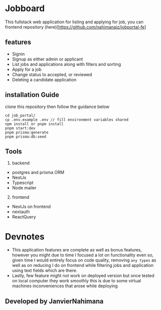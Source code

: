 # Jobboard
 This fullstack web application for listing and applying for job,
 you can frontend repository (here)[https://github.com/nahimanajz/jobportal-fe]
## features
- Signin
- Signup as either admin or applicant
- List jobs and applications along with filters and sorting 
- Apply for a job
- Change status to accepted, or reviewed 
- Deleting a candidate application 

## installation Guide
 clone this repository then follow the guidance below
 ```
 cd job_portal/
 cp .env.example .env // fill environment variables shared
 npm install or pnpm install 
 pnpm start:dev
 pnpm prisma:generate
 pnpm prisma:db:seed
 
 ```
## Tools
1. backend

- postgres and prisma ORM
- NestJs
- Typescript
- Node mailer 

2. frontend

- NextJs on frontend
- nextauth
- ReactQuery

# Devnotes

 - This application features are complete  as well as bonus features, however you might due to time I focused a lot on functionality even so, given time I would entirely focus on code quality, removing `any types` as well as on reducing I do on frontend while filtering jobs and application using text fields which are there.
 - Lastly, few feature might not work on deployed version but once tested on local computer they work smoothly this is due to some virtual machines inconveniences that arose while deploying

## Developed by JanvierNahimana
